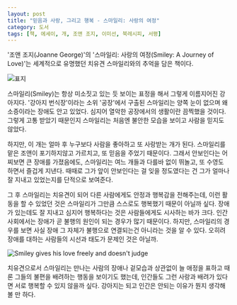 ```yaml
---
layout: post
title: "믿음과 사랑, 그리고 행복 - 스마일리: 사랑의 여정"
category: 도서
tags: [책, 에세이, 개, 조앤 조지, 이미선, 북레시피, 서평]
---
```


'조앤 조지(Joanne George)'의
'스마일리: 사랑의 여정(Smiley: A Journey of Love)'는
세계적으로 유명했던 치유견 스마일리와의 추억을 담은 책이다.

![표지](https://lh3.googleusercontent.com/c3Rtzd_p1WXmAb98p1rHpiBg0oOu_4IpnbkXaa5fsXg3fw7Z5WU7KDRq1F_mirWkE2S2UaebOye7hw=s480)

스마일리(Smiley)는 항상 미소짓고 있는 듯 보이는 표정을 해서 그렇게 이름지어진 강아지다.
'강아지 번식장'이라는 소위 '공장'에서 구출된 스마일리는
양쪽 눈이 없으며 왜소증이라는 장애도 안고 있었다.
심지어 열악한 공장에서의 생활이란 끔찍했을 것이다.
그렇게 고통 받았기 때문인지 스마일리는 처음엔 불안한 모습을 보이고 사람을 믿지도 않았다.

하지만, 이 개는 얼마 후 누구보다 사람을 좋아하고 또 사랑받는 개가 된다.
스마일리를 맡은 조앤이 포기하지않고 가르치고, 또 믿음을 주었기 때문이다.
그래서 안보인다는 어찌보면 큰 장애를 가졌음에도,
스마일리는 여느 개들과 다를바 없이 뛰놀고, 또 수영도 하면서 즐겁게 지낸다.
때때로 그가 앞이 안보인다는 걸 잊을 정도였다는 건
그가 얼마나 잘 지내고 있었는지를 단적으로 보여준다.

그 후 스마일리는 치유견이 되어 다른 사람에게도 안정과 행복감을 전해주는데,
이런 활동을 할 수 있었던 것은 스마일리가 그만큼 스스로도 행복했기 때문이 아닐까 싶다.
장애가 있는데도 잘 지내고 심지어 행복하다는 것은
사람들에게도 시사하는 바가 크다.
인간 사회에서는 장애가 곧 불행의 원인이 되는 경우가 많기 때문이다.
하지만, 스마일리의 경우를 보면
사실 장애 그 자체가 불행으로 연결되는건 아니라는 것을 알 수 있다.
오히려 장애를 대하는 사람들의 시선과 태도가 문제인 것은 아닐까.

![Smiley gives his love freely and doesn't judge](https://lh3.googleusercontent.com/vafmCtK7XiTD4XR6SwlHmnJouU1YSDtbgMnRc9KH7lT2cTCdHIdu4RJ3yvaCGQ8HX3NuXbiIarlthw)

치유견으로서 스마일리는 만나는 사람의 장애나 겉모습과 상관없이 늘 애정을 표하고
때론 그들의 불편을 배려하는 행동을 보이기도 했는데,
인간들도 그런 사랑과 배려가 있다면 서로 행복할 수 있지 않을까 싶다.
강아지는 되고 인간은 안되는 이유가 뭔지 생각해 볼 만 하다.
